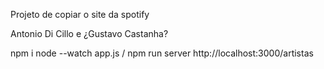 Projeto de copiar o site da spotify

Antonio Di Cillo e ¿Gustavo Castanha?

npm i
node --watch app.js    /    npm run server
http://localhost:3000/artistas
